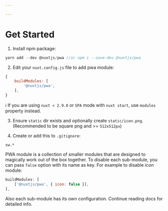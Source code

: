 ```yaml
---

---
```


# Get Started

1. Install npm package:

```js
yarn add --dev @nuxtjs/pwa //or npm i --save-dev @nuxtjs/pwa
```

2. Edit your `nuxt.config.js` file to add pwa module:

```js
{
    buildModules: [
        '@nuxtjs/pwa',
    ],
}
```

ℹ️ If you are using `nuxt < 2.9.0` or `SPA` mode with `nuxt start`, use `modules` property instead.

3. Ensure `static` dir exists and optionally create `static/icon.png`. (Recommended to be square png and >= `512x512px`)

4. Create or add this to `.gitignore`:

```
sw.*
```

PWA module is a collection of smaller modules that are designed to magically work out of the box together. To disable each sub-module, you can pass `false` option with its name as key. For example to disable _icon_ module:

```js
buildModules: [
    ['@nuxtjs/pwa', { icon: false }],
],
```

Also each sub-module has its own configuration. Continue reading docs for detailed info.
